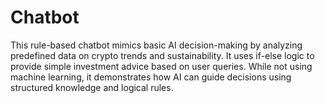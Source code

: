 # Chatbot
This rule-based chatbot mimics basic AI decision-making by analyzing predefined data on crypto trends and sustainability. It uses if-else logic to provide simple investment advice based on user queries. While not using machine learning, it demonstrates how AI can guide decisions using structured knowledge and logical rules.
